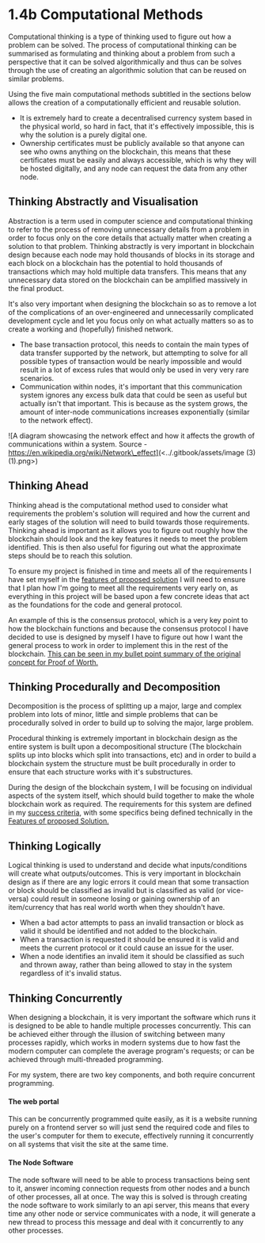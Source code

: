 # 1.4b Computational Methods

Computational thinking is a type of thinking used to figure out how a problem can be solved. The process of computational thinking can be summarised as formulating and thinking about a problem from such a perspective that it can be solved algorithmically and thus can be solves through the use of creating an algorithmic solution that can be reused on similar problems.

Using the five main computational methods subtitled in the sections below allows the creation of a computationally efficient and reusable solution.

* It is extremely hard to create a decentralised currency system based in the physical world, so hard in fact, that it's effectively impossible, this is why the solution is a purely digital one.
* Ownership certificates must be publicly available so that anyone can see who owns anything on the blockchain, this means that these certificates must be easily and always accessible, which is why they will be hosted digitally, and any node can request the data from any other node.

## Thinking Abstractly and Visualisation

Abstraction is a term used in computer science and computational thinking to refer to the process of removing unnecessary details from a problem in order to focus only on the core details that actually matter when creating a solution to that problem. Thinking abstractly is very important in blockchain design because each node may hold thousands of blocks in its storage and each block on a blockchain has the potential to hold thousands of transactions which may hold multiple data transfers. This means that any unnecessary data stored on the blockchain can be amplified massively in the final product.

It's also very important when designing the blockchain so as to remove a lot of the complications of an over-engineered and unnecessarily complicated development cycle and let you focus only on what actually matters so as to create a working and (hopefully) finished network.&#x20;

* The base transaction protocol, this needs to contain the main types of data transfer supported by the network, but attempting to solve for all possible types of transaction would be nearly impossible and would result in a lot of excess rules that would only be used in very very rare scenarios.
* Communication within nodes, it's important that this communication system ignores any excess bulk data that could be seen as useful but actually isn't that important. This is because as the system grows, the amount of inter-node communications increases exponentially (similar to the network effect).



![A diagram showcasing the network effect and how it affects the growth of communications within a system. Source - https://en.wikipedia.org/wiki/Network\_effect](<../.gitbook/assets/image (3) (1).png>)

## Thinking Ahead

Thinking ahead is the computational method used to consider what requirements the problem's solution will required and how the current and early stages of the solution will need to build towards those requirements. Thinking ahead is important as it allows you to figure out roughly how the blockchain should look and the key features it needs to meet the problem identified. This is then also useful for figuring out what the approximate steps should be to reach this solution.

To ensure my project is finished in time and meets all of the requirements I have set myself in the [features of proposed solution](../notes/1.4a-features-of-the-proposed-solution/) I will need to ensure that I plan how I'm going to meet all the requirements very early on, as everything in this project will be based upon a few concrete ideas that act as the foundations for the code and general protocol.&#x20;

An example of this is the consensus protocol, which is a very key point to how the blockchain functions and because the consensus protocol I have decided to use is designed by myself I have to figure out how I want the general process to work in order to implement this in the rest of the blockchain. [This can be seen in my bullet point summary of the original concept for Proof of Worth.](../notes/1.4a-features-of-the-proposed-solution/proof-of-worth-the-bullet-point-summary..md)

## Thinking Procedurally and Decomposition

Decomposition is the process of splitting up a major, large and complex problem into lots of minor, little and simple problems that can be procedurally solved in order to build up to solving the major, large problem.

Procedural thinking is extremely important in blockchain design as the entire system is built upon a decompositional structure (The blockchain splits up into blocks which split into transactions, etc) and in order to build a blockchain system the structure must be built procedurally in order to ensure that each structure works with it's substructures.

During the design of the blockchain system, I will be focusing on individual aspects of the system itself, which should build together to make the whole blockchain work as required. The requirements for this system are defined in my [success criteria](1.5-success-criteria.md), with some specifics being defined technically in the[ Features of proposed Solution.](../notes/1.4a-features-of-the-proposed-solution/)

## Thinking Logically

Logical thinking is used to understand and decide what inputs/conditions will create what outputs/outcomes. This is very important in blockchain design as if there are any logic errors it could mean that some transaction or block should be classified as invalid but is classified as valid (or vice-versa) could result in someone losing or gaining ownership of an item/currency that has real world worth when they shouldn't have.

* When a bad actor attempts to pass an invalid transaction or block as valid it should be identified and not added to the blockchain.
* When a transaction is requested it should be ensured it is valid and meets the current protocol or it could cause an issue for the user.
* When a node identifies an invalid item it should be classified as such and thrown away, rather than being allowed to stay in the system regardless of it's invalid status.

## Thinking Concurrently

When designing a blockchain, it is very important the software which runs it is designed to be able to handle multiple processes concurrently. This can be achieved either through the illusion of switching between many processes rapidly, which works in modern systems due to how fast the modern computer can complete the average program's requests; or can be achieved through multi-threaded programming.

For my system, there are two key components, and both require concurrent programming.

#### The web portal&#x20;

This can be concurrently programmed quite easily, as it is a website running purely on a frontend server so will just send the required code and files to the user's computer for them to execute, effectively running it concurrently on all systems that visit the site at the same time.

#### The Node Software

The node software will need to be able to process transactions being sent to it, answer incoming connection requests from other nodes and a bunch of other processes, all at once. The way this is solved is through creating the node software to work similarly to an api server, this means that every time any other node or service communicates with a node, it will generate a new thread to process this message and deal with it concurrently to any other processes.
